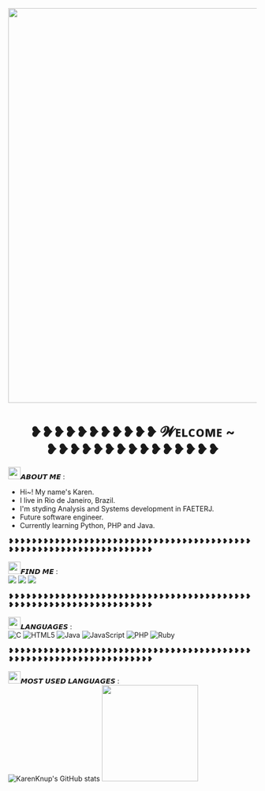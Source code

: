 <div align="center">
  <img width ="800px" src="https://pa1.narvii.com/6862/3ebc972701e1e47e463a89b54f4fc0cde451a0acr1-492-270_hq.gif">
  <h1>❥❥❥❥❥❥❥❥❥❥❥ 𝓦ᴇʟᴄᴏᴍᴇ ~ ❥❥❥❥❥❥❥❥❥❥❥❥❥❥❥</h1>
  </div>
  
  <img src="https://pixelartmaker-data-78746291193.nyc3.digitaloceanspaces.com/image/68e39e2e0a55fa8.png" width="25px">𝘼𝘽𝙊𝙐𝙏 𝙈𝙀 :<br>
  - Hi~! My name's Karen.
  - I live in Rio de Janeiro, Brazil.
  - I'm styding Analysis and Systems development in FAETERJ.
  - Future software engineer.
  - Currently learning Python, PHP and Java.

❥❥❥❥❥❥❥❥❥❥❥❥❥❥❥❥❥❥❥❥❥❥❥❥❥❥❥❥❥❥❥❥❥❥❥❥❥❥❥❥❥❥❥❥❥❥❥❥❥❥❥❥❥❥❥❥❥❥❥❥❥❥❥❥❥❥❥<br><br>
<img src="https://pixelartmaker-data-78746291193.nyc3.digitaloceanspaces.com/image/68e39e2e0a55fa8.png" width="25px">𝙁𝙄𝙉𝘿 𝙈𝙀 :<br>
<a href="https://www.linkedin.com/in/Kahlimba/"><img src="https://img.shields.io/badge/linkedin-%230077B5.svg?style=for-the-badge&logo=linkedin&logoColor=white"></a>
<a href="https://www.instagram.com/kahlimba/"><img src="https://img.shields.io/badge/Instagram-%23E4405F.svg?style=for-the-badge&logo=Instagram&logoColor=white"></a>
<a href="https://replit.com/@KarenKnup"><img src="https://img.shields.io/badge/Replit-DD1200?style=for-the-badge&logo=Replit&logoColor=white"></a>

❥❥❥❥❥❥❥❥❥❥❥❥❥❥❥❥❥❥❥❥❥❥❥❥❥❥❥❥❥❥❥❥❥❥❥❥❥❥❥❥❥❥❥❥❥❥❥❥❥❥❥❥❥❥❥❥❥❥❥❥❥❥❥❥❥❥❥<br><br>
<img src="https://pixelartmaker-data-78746291193.nyc3.digitaloceanspaces.com/image/68e39e2e0a55fa8.png" width="25px">𝙇𝘼𝙉𝙂𝙐𝘼𝙂𝙀𝙎 :<br>
![C](https://img.shields.io/badge/c-%2300599C.svg?style=for-the-badge&logo=c&logoColor=white)
![HTML5](https://img.shields.io/badge/html5-%23E34F26.svg?style=for-the-badge&logo=html5&logoColor=white)
![Java](https://img.shields.io/badge/java-%23ED8B00.svg?style=for-the-badge&logo=openjdk&logoColor=white)
![JavaScript](https://img.shields.io/badge/javascript-%23323330.svg?style=for-the-badge&logo=javascript&logoColor=%23F7DF1E)
![PHP](https://img.shields.io/badge/php-%23777BB4.svg?style=for-the-badge&logo=php&logoColor=white)
![Ruby](https://img.shields.io/badge/ruby-%23CC342D.svg?style=for-the-badge&logo=ruby&logoColor=white)

❥❥❥❥❥❥❥❥❥❥❥❥❥❥❥❥❥❥❥❥❥❥❥❥❥❥❥❥❥❥❥❥❥❥❥❥❥❥❥❥❥❥❥❥❥❥❥❥❥❥❥❥❥❥❥❥❥❥❥❥❥❥❥❥❥❥❥<br><br>
<img src="https://pixelartmaker-data-78746291193.nyc3.digitaloceanspaces.com/image/68e39e2e0a55fa8.png" width="25px">𝙈𝙊𝙎𝙏 𝙐𝙎𝙀𝘿 𝙇𝘼𝙉𝙂𝙐𝘼𝙂𝙀𝙎 :<br>
![KarenKnup's GitHub stats](https://github-readme-stats.vercel.app/api?username=KarenKnup&show_icons=true&theme=tokyonight)
<img height="195px" src="https://github-readme-stats.vercel.app/api/top-langs/?username=KarenKnup&layout=compact&langs_count=7&theme=tokyonight">


